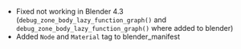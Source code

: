 - Fixed not working in Blender 4.3 (`debug_zone_body_lazy_function_graph()` and `debug_zone_body_lazy_function_graph()` where added to blender)
- Added `Node` and `Material` tag to blender_manifest
